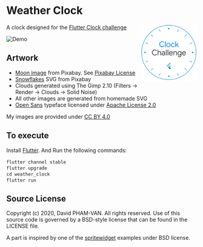 # Weather Clock

<img alt="Badge" src="157970851970.png" width="150" style="float:right;margin-bottom:20px">

A clock designed for the [Flutter Clock challenge](https://flutter.dev/clock)

![Demo](https://media.githubusercontent.com/media/DavBfr/weather_clock/master/weather_clock.gif)

## Artwork

- [Moon image](https://pixabay.com/photos/astronomy-full-moon-luna-moon-1869760/) from Pixabay. See [Pixabay License](https://pixabay.com/service/terms/#license)
- [Snowflakes](https://pixabay.com/vectors/snowflake-gray-fall-sky-grey-304521/) SVG from Pixabay
- Clouds generated using The Gimp 2.10 (Filters -> Render -> Clouds -> Solid Noise)
- All other images are generated from homemade SVG
- [Open Sans](https://www.opensans.com/) typeface licensed under [Apache License 2.0](https://www.apache.org/licenses/LICENSE-2.0)

My images are provided under [CC BY 4.0](https://creativecommons.org/licenses/by/4.0/)

## To execute

Install [Flutter](https://flutter.dev/docs/get-started/install). And Run the following commands:

```shell
flutter channel stable
flutter upgrade
cd weather_clock
flutter run
```

## Source License

Copyright (c) 2020, David PHAM-VAN. All rights reserved. Use of this source code is governed by a BSD-style license that can be found in the LICENSE file.

A part is inspired by one of the [spritewidget](https://pub.dev/packages/spritewidget) examples under BSD license.
